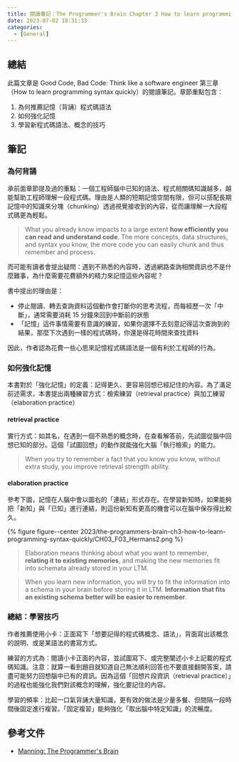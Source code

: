 ```yaml
---
title: 閱讀筆記：The Programmer's Brain Chapter 3 How to learn programming syntax quickly
date: 2023-07-02 18:31:33
categories:
  - [General]
---
```


## 總結

此篇文章是 Good Code, Bad Code: Think like a software engineer 第三章（How to learn programming syntax quickly）的閱讀筆記。章節重點包含：

1. 為何推薦記憶（背誦）程式碼語法
2. 如何強化記憶
3. 學習新程式碼語法、概念的技巧

## 筆記

### 為何背誦

承前面章節提及過的重點：一個工程師腦中已知的語法、程式相關碼知識越多，越能幫助工程師理解一段程式碼。理由是人類的短期記憶空間有限，但可以搭配長期記憶中的知識來分塊（chunking）透過視覺接收到的內容，從而讓理解一大段程式碼更為輕鬆。

> What you already know impacts to a large extent **how efficiently you can read and understand code**. The more concepts, data structures, and syntax you know, the more code you can easily chunk and thus remember and process.

而可能有讀者會提出疑問：遇到不熟悉的內容時，透過網路查詢相關資訊也不是什麼難事，為什麼需要花費額外的精力來記憶這些內容呢？

書中提出的理由是：

- 停止閱讀、轉去查詢資料這個動作會打斷你的思考流程，而每經歷一次「中斷」，通常需要消耗 15 分鐘來回到中斷前的狀態
- 「記憶」這件事情需要有意識的練習，如果你選擇不去刻意記得這次查詢到的結果，那麼下次遇到一樣的程式碼時，你還是得花時間來查找資料

因此，作者認為花費一些心思來記憶程式碼語法是一個有利於工程師的行為。

### 如何強化記憶

本書對於「強化記憶」的定義：記得更久、更容易回想已經記住的內容。為了滿足前述需求，本書提出兩種練習方式：檢索練習（retrieval practice）與加工練習（elaboration practice）

#### retrieval practice

實行方式：如其名，在遇到一個不熟悉的概念時，在查看解答前，先試圖從腦中回想已知的部分。這個「試圖回想」的動作就能強化大腦「執行檢索」的能力。

> When you try to remember a fact that you know you know, without extra study, you improve retrieval strength ability.

#### elaboration practice

參考下圖，記憶在人腦中會以圖右的「連結」形式存在。在學習新知時，如果能夠把「新知」與「已知」進行連結，則這份新知有更高的機會可以在腦中保存得比較久。

{% figure figure--center 2023/the-programmers-brain-ch3-how-to-learn-programming-syntax-quickly/CH03_F03_Hermans2.png %}

> Elaboration means thinking about what you want to remember, **relating it to existing memories**, and making the new memories fit into schemata already stored in your LTM.

> When you learn new information, you will try to fit the information into a schema in your brain before storing it in LTM. **Information that fits an existing schema better will be easier to remember**.

### 總結：學習技巧

作者推薦使用小卡：正面寫下「想要記得的程式碼概念、語法」，背面寫出該概念的說明、或是某語法的書寫方式。

練習的方式為：閱讀小卡正面的內容，並試圖寫下、或完整闡述小卡上記載的程式碼知識。注意：就算一看到題目就知道自己無法順利回答也不要直接翻開答案，請盡可能努力回想腦中已有的資訊。因為這個「回想片段資訊（retrieval practice）」的過程也能強化我們對該概念的理解，強化要記住的內容。

學習的頻率：比起一口氣背誦大量知識，更有效的做法是少量多餐、但間隔一段時間後固定進行複習。「固定複習」能夠強化「取出腦中特定知識」的流暢度。

## 參考文件

- [Manning: The Programmer's Brain](https://www.manning.com/books/the-programmers-brain)
